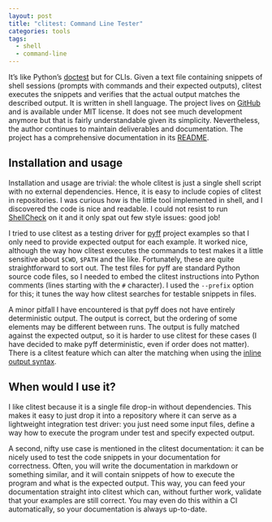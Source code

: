 ```yaml
---
layout: post
title: "clitest: Command Line Tester"
categories: tools
tags:
  - shell
  - command-line
---
```


It’s like Python’s [doctest](https://docs.python.org/3/library/doctest.html)
but for CLIs. Given a text file containing snippets of shell sessions (prompts
with commands and their expected outputs), clitest executes the snippets and
verifies that the actual output matches the described output. It is written in
shell language.  The project lives on
[GitHub](https://github.com/aureliojargas/clitest) and is available under MIT
license. It does not see much development anymore but that is fairly
understandable given its simplicity. Nevertheless, the author continues to
maintain deliverables and documentation. The project has a comprehensive
documentation in its
[README](https://github.com/aureliojargas/clitest/blob/master/README.md).

## Installation and usage

Installation and usage are trivial: the whole clitest is just a single shell
script with no external dependencies. Hence, it is easy to include copies of
clitest in repositories. I was curious how is the little tool implemented in
shell, and I discovered the code is nice and readable. I could not resist to
run [ShellCheck](https://www.shellcheck.net/) on it and it only spat out few
style issues: good job!

I tried to use clitest as a testing driver for
[pyff](https://github.com/petr-muller/pyff) project examples so that I only
need to provide expected output for each example. It worked nice, although the
way how clitest executes the commands to test makes it a little sensitive
about `$CWD`, `$PATH` and the like. Fortunately, these are quite
straightforward to sort out. The test files for pyff are standard Python
source code files, so I needed to embed the clitest instructions into Python
comments (lines starting with the `#` character). I used  the `--prefix` option
for this; it tunes the way how clitest searches for testable snippets in
files.

A minor pitfall I have encountered is that pyff does not have entirely
deterministic output. The output is correct, but the ordering of some elements
may be different between runs. The output is fully matched against the expected
output, so it is harder to use clitest for these cases (I have decided to
make pyff deterministic, even if order does not matter). There is a clitest
feature which can alter the matching when using the [inline output
syntax](https://github.com/aureliojargas/clitest/blob/master/README.md#alternative-syntax-inline-output).

## When would I use it?

I like clitest because it is a single file drop-in without dependencies. This
makes it easy to just drop it into a repository where it can serve as a
lightweight integration test driver: you just need some input files, define a
way how to execute the program under test and specify expected output.

A second, nifty use case is mentioned in the clitest documentation: it can be
nicely used to test the code snippets in your documentation for correctness.
Often, you will write the documentation in markdown or something similar, and
it will contain snippets of how to execute the program and what is the expected
output. This way, you can feed your documentation straight into clitest which
can, without further work, validate that your examples are still correct. You
may even do this within a CI automatically, so your documentation is always
up-to-date.
